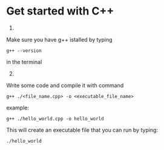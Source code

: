 # Get started with C++

1)
Make sure you have g++ istalled by typing 

```
g++ --version
```

in the terminal

2)
Write some code and compile it with command

```
g++ ./<file_name.cpp> -o <executable_file_name>
```

example:

```
g++ ./hello_world.cpp -o hello_world
```

This will create an executable file that you can run by typing:

```
./hello_world
```
